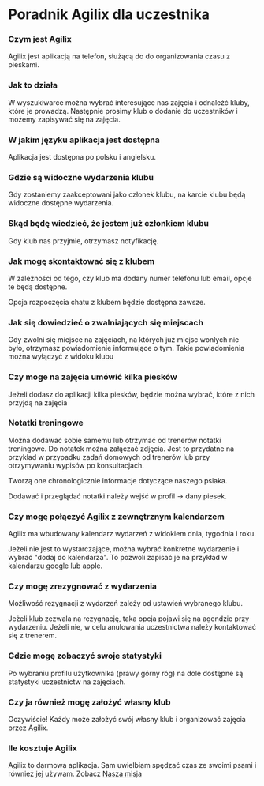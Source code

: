 # Poradnik Agilix dla uczestnika

### Czym jest Agilix
Agilix jest aplikacją na telefon, służącą do do organizowania czasu z pieskami.

### Jak to działa
W wyszukiwarce można wybrać interesujące nas zajęcia i odnaleźć kluby, które je prowadzą. 
Następnie prosimy klub o dodanie do uczestników i możemy zapisywać się na zajęcia.

### W jakim języku aplikacja jest dostępna
Aplikacja jest dostępna po polsku i angielsku.

### Gdzie są widoczne wydarzenia klubu
Gdy zostaniemy zaakceptowani jako członek klubu, na karcie klubu będą widoczne dostępne wydarzenia.

### Skąd będę wiedzieć, że jestem już członkiem klubu
Gdy klub nas przyjmie, otrzymasz notyfikację.

### Jak mogę skontaktować się z klubem
W zależności od tego, czy klub ma dodany numer telefonu lub email, opcje te będą dostępne.

Opcja rozpoczęcia chatu z klubem będzie dostępna zawsze.

### Jak się dowiedzieć o zwalniających się miejscach
Gdy zwolni się miejsce na zajęciach, na których już miejsc wonlych nie było, otrzymasz powiadomienie informujące o tym. Takie powiadomienia można wyłączyć z widoku klubu

### Czy moge na zajęcia umówić kilka piesków
Jeżeli dodasz do aplikacji kilka piesków, będzie można wybrać, które z nich przyjdą na zajęcia

### Notatki treningowe
Można dodawać sobie samemu lub otrzymać od trenerów notatki treningowe. Do notatek można załączać zdjęcia. Jest to przydatne na przykład w przypadku zadań domowych od trenerów lub przy otrzymywaniu wypisów po konsultacjach.

Tworzą one chronologicznie informacje dotyczące naszego psiaka. 

Dodawać i przeglądać notatki należy wejść w profil -> dany piesek.

### Czy mogę połączyć Agilix z zewnętrznym kalendarzem
Agilix ma wbudowany kalendarz wydarzeń z widokiem dnia, tygodnia i roku. 

Jeżeli nie jest to wystarczające, można wybrać konkretne wydarzenie i wybrać "dodaj do kalendarza". To pozwoli zapisać je na przykład w kalendarzu google lub apple.

### Czy mogę zrezygnować z wydarzenia
Możliwość rezygnacji z wydarzeń zależy od ustawień wybranego klubu.

Jeżeli klub zezwala na rezygnację, taka opcja pojawi się na agendzie przy wydarzeniu. Jeżeli nie, w celu anulowania uczestnictwa należy kontaktować się z trenerem.

### Gdzie mogę zobaczyć swoje statystyki
Po wybraniu profilu użytkownika (prawy górny róg) na dole dostępne są statystyki uczestnictw na zajęciach.

### Czy ja również mogę założyć własny klub
Oczywiście! Każdy może założyć swój własny klub i organizować zajęcia przez Agilix.

### Ile kosztuje Agilix
Agilix to darmowa aplikacja. Sam uwielbiam spędzać czas ze swoimi psami i również jej używam. Zobacz [Nasza misja](https://agilix.dog/nasza-misja)
